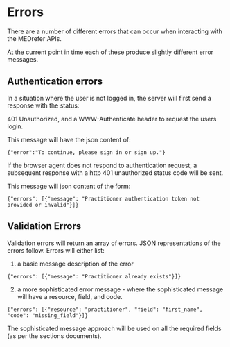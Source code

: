 # Errors

There are a number of different errors that can occur when interacting with the MEDrefer APIs.

At the current point in time each of these produce slightly different error messages.

## Authentication errors

In a situation where the user is not logged in, the server will first send a response with the status:

401 Unauthorized, and a WWW-Authenticate header to request the users login.

This message will have the json content of:
```
{"error":"To continue, please sign in or sign up."}
```

If the browser agent does not respond to authentication request, a subsequent response with a http 401 unauthorized status code will be sent.

This message will json content of the form:
```
{"errors": [{"message": "Practitioner authentication token not provided or invalid"}]}
```

## Validation Errors

Validation errors will return an array of errors. JSON representations of the errors follow.  Errors will either list:

1. a basic message description of the error

```
{"errors": [{"message": "Practitioner already exists"}]}
```

2. a more sophisticated error message - where the sophisticated message will have a resource, field, and code.

```
{"errors": [{"resource": "practitioner", "field": "first_name", "code": "missing_field"}]}
```

 The sophisticated message approach will be used on all the required fields (as per the sections documents).
